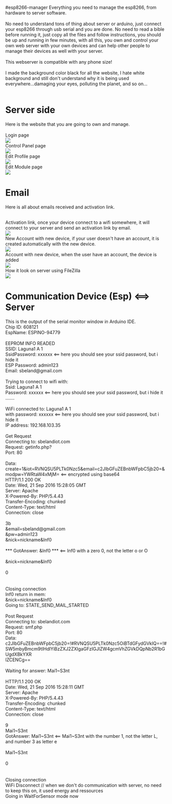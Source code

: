 #esp8266-manager
Everything you need to manage the esp8266, from hardware to server software.<br><br>
No need to understand tons of thing about server or arduino, just connect your esp8266 through usb serial and you are done. No need to read a bible before running it, just copy all the files and follow instructions, you should be up and running in few minutes, with all this, you own and control your own web server with your own devices and can help other people to manage their devices as well with your server.<br><br>
This webserver is compatible with any phone size!<br><br>
I made the background color black for all the website, I hate white background and still don't understand why it is being used everywhere...damaging your eyes, polluting the planet, and so on...<br><br>

<h1>Server side</h1>

Here is the website that you are going to own and manage.<br><br>
Login page<br>
<img src="http://sbelandiot.com/github/IOT Login.png"><br>
Control Panel page<br>
<img src="http://sbelandiot.com/github/IOT Control Panel.png"><br>
Edit Profile page<br>
<img src="http://sbelandiot.com/github/IOT Profile.png"><br>
Edit Module page<br>
<img src="http://sbelandiot.com/github/IOTModuleespino94779.png"><br>

<h1>Email</h1>
Here is all about emails received and activation link.<br><br>

Activation link, once your device connect to a wifi somewhere, it will connect to your server and send an activation link by email.<br>
<img src="http://sbelandiot.com/github/emailactivate.jpg"><br>
New Account with new device, if your user doesn't have an account, it is created automatically with the new device.<br>
<img src="http://sbelandiot.com/github/newaccount.jpg"><br>
Account with new device, when the user have an account, the device is added<br>
<img src="http://sbelandiot.com/github/newdevice3.jpg"><br>
How it look on server using FileZilla<br>
<img src="http://sbelandiot.com/github/fz.jpg"><br>

<h1>Communication Device (Esp) <==> Server</h1>
This is the output of the serial monitor window in Arduino IDE.<br>
<par>
Chip ID: 608121<br>
EspName: ESPINO-94779<br>
<br>
EEPROM INFO READED<br>
SSID: Laguna1 A 1<br>
SsidPassword: xxxxxx <== here you should see your ssid password, but i hide it<br>
ESP Password: admin123<br>
Email: sbeland@gmail.com<br>
<br>
Trying to connect to wifi with:<br>
Ssid: Laguna1 A 1<br>
Password: xxxxxx <== here you should see your ssid password, but i hide it<br>
.......<br>
<br>
WiFi connected to: Laguna1 A 1<br>
with password: xxxxxx <== here you should see your ssid password, but i hide it<br>
IP address: 192.168.103.35<br>
<br>
Get Request<br>
Connecting to: sbelandiot.com<br>
Request: getinfo.php?<br>
Port: 80<br>
<br>
Data: create=1&iot=RVNQSU5PLTk0Nzc5&email=c2JlbGFuZEBnbWFpbC5jb20=&modpw=YWRtaW4xMjM= <== encrypted using base64<br>
HTTP/1.1 200 OK<br>
Date: Wed, 21 Sep 2016 15:28:05 GMT<br>
Server: Apache<br>
X-Powered-By: PHP/5.4.43<br>
Transfer-Encoding: chunked<br>
Content-Type: text/html<br>
Connection: close<br>
<br>
3b<br>
&email=sbeland@gmail.com<br>
&pw=admin123<br>
&nick=nickname&Inf0<br>
<br>
*** GotAnswer: &Inf0 ***  <== Inf0 with a zero 0, not the letter o or O<br>
<br>
&nick=nickname&Inf0<br>
<br>
0<br>
<br>
<br>
Closing connection<br>
Inf0 return in mem: <br>
&nick=nickname&Inf0<br>
Going to: STATE_SEND_MAIL_STARTED<br>
<br>
Post Request<br>
Connecting to: sbelandiot.com<br>
Request: smf.php<br>
Port: 80<br>
Data: c2JlbGFuZEBnbWFpbC5jb20=!#RVNQSU5PLTk0Nzc5OiBTdGFydGVkIQ==!#SW5mbyBmcm9tIHdlYiBzZXJ2ZXIgaGFzIGJlZW4gcmVhZGVkDQpNb2R1bGUgdXBkYXR<br>lZCENCg==<br>
<br>
Waiting for answer: Mai1~S3nt<br>
<br>
HTTP/1.1 200 OK<br>
Date: Wed, 21 Sep 2016 15:28:11 GMT<br>
Server: Apache<br>
X-Powered-By: PHP/5.4.43<br>
Transfer-Encoding: chunked<br>
Content-Type: text/html<br>
Connection: close<br>
<br>
9<br>
Mai1~S3nt<br>
GotAnswer: Mai1~S3nt  <== Mai1~S3nt with the number 1, not the letter L, and number 3 as letter e<br>
<br>
Mai1~S3nt<br>
<br>
0<br>
<br>
<br>
Closing connection<br>
WiFi Disconnect  // when we don't do communication with server, no need to keep this on, it used energy and ressources<br>
Going in WaitForSensor mode now<br>
<br>
</par>
